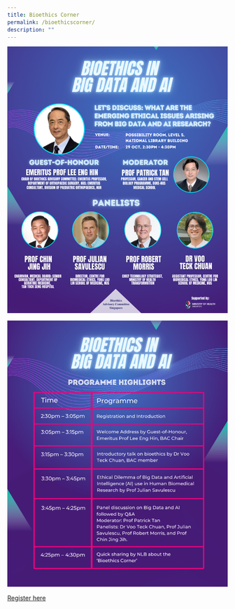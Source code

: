 ```yaml
---
title: Bioethics Corner
permalink: /bioethicscorner/
description: ""
---
```

![](/images/Bioethics%20Corner%20poster.png)

![](/images/Bioethics%20Corner%20programme.png)

[Register here](https://www.eventbrite.sg/e/pushing-the-frontiers-of-big-data-ai-with-biomedical-ethics-tickets-429558760817)